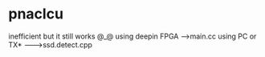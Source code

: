 # pnaclcu
inefficient but it still works @_@
using deepin FPGA ——>main.cc
using PC or TX*  ———>ssd.detect.cpp
